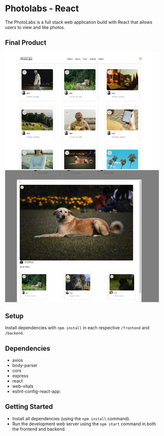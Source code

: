 # Photolabs - React
The PhotoLabs is a full stack web application build with React that allows users to view and like photos.

## Final Product

!["Screenshot of Main Page"](https://github.com/TandsPM/photolabs-starter/blob/main/docs/Main-Page.png?raw=true)
!["Screenshot of Modal"](https://github.com/TandsPM/photolabs-starter/blob/main/docs/Modal-Page.png?raw=true)

## Setup

Install dependencies with `npm install` in each respective `/frontend` and `/backend`.

## Dependencies

- axios
- body-parser
- cors
- express
- react
- web-vitals
- eslint-config-react-app:

## Getting Started

- Install all dependencies (using the `npm install` command).
- Run the development web server using the `npm start` command in both the frontend and backend.

